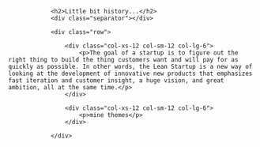 <div class="inner-content" id="about-content">

				<h2>Little bit history...</h2>
				<div class="separator"></div>

				<div class="row">

					<div class="col-xs-12 col-sm-12 col-lg-6">
						<p>The goal of a startup is to figure out the right thing to build the thing customers want and will pay for as quickly as possible. In other words, the Lean Startup is a new way of looking at the development of innovative new products that emphasizes fast iteration and customer insight, a huge vision, and great ambition, all at the same time.</p>
					</div>

					<div class="col-xs-12 col-sm-12 col-lg-6">
						<p>mine themes</p>
					</div>

				</div>

</div>
			